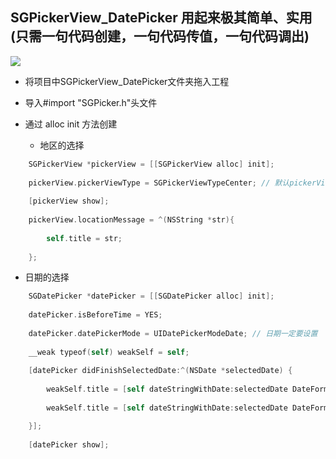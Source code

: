 ## SGPickerView_DatePicker 用起来极其简单、实用(只需一句代码创建，一句代码传值，一句代码调出)

![](https://github.com/kingsic/SGPickerView_DatePicker/raw/master/Gif/sorgle.gif) 

* 将项目中SGPickerView_DatePicker文件夹拖入工程

* 导入#import "SGPicker.h"头文件

* 通过 alloc init 方法创建

    * 地区的选择
```Objective-C
    SGPickerView *pickerView = [[SGPickerView alloc] init];
    
    pickerView.pickerViewType = SGPickerViewTypeCenter; // 默认pickerViewType为SGPickerViewTypeBottom
    
    [pickerView show];
    
    pickerView.locationMessage = ^(NSString *str){
    
        self.title = str;
    
    };
```
 
   * 日期的选择
```Objective-C
    SGDatePicker *datePicker = [[SGDatePicker alloc] init];
    
    datePicker.isBeforeTime = YES; 
    
    datePicker.datePickerMode = UIDatePickerModeDate; // 日期一定要设置
    
    __weak typeof(self) weakSelf = self;
    
    [datePicker didFinishSelectedDate:^(NSDate *selectedDate) {
    
        weakSelf.title = [self dateStringWithDate:selectedDate DateFormat:@"yyyy年MM月dd日"]; // 日期设置
        
        weakSelf.title = [self dateStringWithDate:selectedDate DateFormat:@"MM月dd日 HH:mm"]; // 时间设置

    }];
    
    [datePicker show];
```

